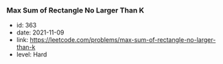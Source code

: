 ### Max Sum of Rectangle No Larger Than K

* id: 363
* date: 2021-11-09
* link: https://leetcode.com/problems/max-sum-of-rectangle-no-larger-than-k
* level: Hard
